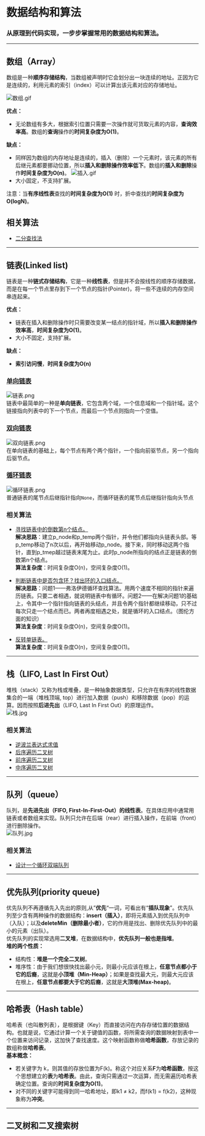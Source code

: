 # 数据结构和算法
### 从原理到代码实现，一步步掌握常用的数据结构和算法。

---

## 数组（Array）
数组是一种**顺序存储结构**，当数组被声明时它会划分出一块连续的地址。正因为它是连续的，利用元素的索引（index）可以计算出该元素对应的存储地址。 

![数组.gif](https://images2018.cnblogs.com/blog/772743/201804/772743-20180410233420469-136207805.gif)  

**优点：**
- 无论数组有多大，根据索引位置只需要一次操作就可货取元素的内容，**查询效率高**。数组的**查询**操作的**时间复杂度为O(1)**。 

**缺点：**
- 同样因为数组的内存地址是连续的，插入（删除）一个元素时，该元素的所有后继元素都要挪动位置，所以**插入和删除操作效率低下**。数组的**插入和删除**操作**时间复杂度为O(n)**。
![插入.gif](https://images2018.cnblogs.com/blog/772743/201804/772743-20180410235302025-1349081730.gif)
- 大小固定，不支持扩展。

注意：当**有序线性表**查找的**时间复杂度为O(1)** 时，折中查找的**时间复杂度为O(logN)**。

## 相关算法
- [二分查找法](https://github.com/PuTongjian/DataStructure-Algorithm/blob/master/algo/array/binary_search.py)

---

## 链表(Linked list)
链表是一种**链式存储结构**，它是一种**线性表**，但是并不会按线性的顺序存储数据，而是在每一个节点里存到下一个节点的指针(Pointer)，将一些不连续的内存空间串连起来。  

**优点：**
- 链表在插入和删除操作时只需要改变某一结点的指针域，所以**插入和删除操作效率高**，**时间复杂度为O(1)**。
- 大小不固定，支持扩展。

**缺点：**
- **索引访问慢**，**时间复杂度为O(n)**

### [单向链表](https://github.com/PuTongjian/DataStructure-Algorithm/blob/master/data_structure/linked_list.py)
![链表.png](https://upload.wikimedia.org/wikipedia/commons/thumb/6/6d/Singly-linked-list.svg/408px-Singly-linked-list.svg.png)  
链表中最简单的一种是**单向链表**，它包含两个域，一个信息域和一个指针域。这个链接指向列表中的下一个节点，而最后一个节点则指向一个空值。

### [双向链表]()
![双向链表.png](https://upload.wikimedia.org/wikipedia/commons/thumb/5/5e/Doubly-linked-list.svg/610px-Doubly-linked-list.svg.png)  
在单向链表的基础上，每个节点有两个两个指针，一个指向前驱节点，另一个指向后驱节点。

### [循环链表]()
![循环链表.png](https://upload.wikimedia.org/wikipedia/commons/thumb/d/df/Circularly-linked-list.svg/350px-Circularly-linked-list.svg.png)  
普通链表的尾节点后继指针指向`None`，而循环链表的尾节点后继指针指向头节点

### 相关算法
- [寻找链表中的倒数第n个结点。](https://github.com/PuTongjian/DataStructure-Algorithm/blob/master/algo/linked_list/algo1.py)  
**解决思路**：建立p_node和p_temp两个指针，并令他们都指向头链表头部。等p_temp移动了n次以后，再开始移动p_node。接下来，同时移动这两个指针，直到p_tmep越过链表末尾为止。此时p_node所指向的结点正是链表的倒数第n个结点。  
**算法复杂度**：时间复杂度O(n)，空间复杂度O(1)。

- [判断链表中是否包含环？找出环的入口结点。](https://github.com/PuTongjian/DataStructure-Algorithm/blob/master/algo/linked_list/algo2.py)  
**解决思路**：问题1——弗洛伊德循环查找算法。用两个速度不相同的指针来遍历链表。只要二者相遇，就说明链表中有循环。问题2——在解决问题1的基础上，令其中一个指针指向链表的头结点，并且令两个指针都继续移动，只不过每次只走一个结点而已。两者再度相遇之处，就是循环的入口结点。（图伦方面的知识）  
**算法复杂度**：时间复杂度O(n)，空间复杂度O(1)。

- [反转单链表。](https://github.com/PuTongjian/DataStructure-Algorithm/blob/master/algo/linked_list/algo3.py)  
**算法复杂度**：时间复杂度O(n)，空间复杂度O(1)。

---

## 栈（LIFO, Last In First Out）
堆栈（stack）又称为栈或堆叠，是一种抽象数据类型，只允许在有序的线性数据集合的一端（堆栈顶端, top）进行加入数据（push）和移除数据（pop）的运算。因而按照**后进先出**（LIFO, Last In First Out）的原理运作。  
![栈.jpg](https://timgsa.baidu.com/timg?image&quality=80&size=b9999_10000&sec=1569309160255&di=624ef4d95ef9fc4236ba9ff26486de96&imgtype=0&src=http%3A%2F%2Fimg2018.cnblogs.com%2Fblog%2F1782005%2F201908%2F1782005-20190830125740215-836966875.jpg)

### 相关算法
- [逆波兰表达式求值](https://github.com/PuTongjian/DataStructure-Algorithm/blob/master/algo/stack/RPN.py)
- [后序遍历二叉树](https://github.com/PuTongjian/DataStructure-Algorithm/blob/master/algo/stack/postorder_traversal.py)
- [前序遍历二叉树](https://github.com/PuTongjian/DataStructure-Algorithm/blob/master/algo/stack/preorder_traversal.py)
- [中序遍历二叉树](https://github.com/PuTongjian/DataStructure-Algorithm/blob/master/algo/stack/inorder_traversal.py)

---

## 队列（queue）
队列，是**先进先出（FIFO, First-In-First-Out）的线性表**。在具体应用中通常用链表或者数组来实现。队列只允许在后端（rear）进行插入操作，在前端（front）进行删除操作。  
![队列.jpg](https://timgsa.baidu.com/timg?image&quality=80&size=b9999_10000&sec=1569315841239&di=4e0260dad33873aeff13ac69dddcad0f&imgtype=0&src=http%3A%2F%2Ffile.koolearn.com%2F20141012%2F14130787585637.jpg)

### 相关算法
- [设计一个循环双端队列](https://github.com/PuTongjian/DataStructure-Algorithm/blob/master/algo/queue/circular_deque.py)

---

## 优先队列(priority queue)
优先队列不再遵循先入先出的原则,从”**优先**“一词，可看出有“**插队现象**”。优先队列至少含有两种操作的数据结构：**insert（插入）**，即将元素插入到优先队列中（入队）；以及**deleteMin（删除最小者）**，它的作用是找出、删除优先队列中的最小的元素（出队）。  
优先队列的实现常选用**二叉堆**，在数据结构中，**优先队列一般也是指堆**。  
**堆的两个性质：**
- 结构性：**堆是一个完全二叉树**。
- 堆序性：由于我们想很快找出最小元，则最小元应该在根上，**任意节点都小于它的后裔**，这就是**小顶堆（Min-Heap）**；如果是查找最大元，则最大元应该在根上，**任意节点都要大于它的后裔**，这就是**大顶堆(Max-heap)**。

---

## 哈希表（Hash table）
哈希表（也叫散列表），是根据键（Key）而直接访问在内存存储位置的数据结构。也就是说，它通过计算一个关于键值的函数，将所需查询的数据映射到表中一个位置来访问记录，这加快了查找速度。这个映射函数称做**哈希函数**，存放记录的数组称做**哈希表**。  
**基本概念：**
- 若关键字为 k，则其值的存放位置为F(k)。称这个对应关系**F**为**哈希函数**，按这个思想建立的**表**为**哈希表**。由此，查询只需通过一次运算，而无需遍历哈希表确定位置。查询的**时间复杂度为O(1)**。
- 对不同的关键字可能得到同一哈希地址，即k1 ≠ k2，而f(k1) = f(k2)，这种现象称为**冲突**。

---

## 二叉树和二叉搜索树

## 
